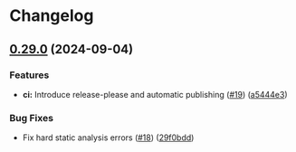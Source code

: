 # Changelog

## [0.29.0](https://github.com/matter-labs/zksync-crypto/compare/v0.28.0...v0.29.0) (2024-09-04)


### Features

* **ci:** Introduce release-please and automatic publishing ([#19](https://github.com/matter-labs/zksync-crypto/issues/19)) ([a5444e3](https://github.com/matter-labs/zksync-crypto/commit/a5444e35f5074c0f0de6a9556c49682c228d92de))


### Bug Fixes

* Fix hard static analysis errors ([#18](https://github.com/matter-labs/zksync-crypto/issues/18)) ([29f0bdd](https://github.com/matter-labs/zksync-crypto/commit/29f0bddac058f0c460c36e914616252e9eee736e))
